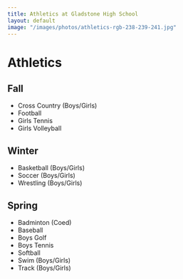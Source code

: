 ```yaml
---
title: Athletics at Gladstone High School
layout: default
image: "/images/photos/athletics-rgb-238-239-241.jpg"
---
```


# Athletics

## Fall
* Cross Country (Boys/Girls)
* Football
* Girls Tennis
* Girls Volleyball

## Winter
* Basketball (Boys/Girls)
* Soccer (Boys/Girls)
* Wrestling (Boys/Girls)

## Spring
* Badminton (Coed)
* Baseball
* Boys Golf
* Boys Tennis
* Softball
* Swim (Boys/Girls)
* Track (Boys/Girls)
